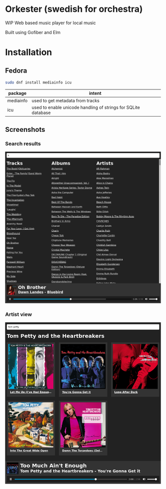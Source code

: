 # Orkester (swedish for orchestra)

WIP Web based music player for local music

Built using Gofiber and Elm

# Installation

## Fedora

```bash
sudo dnf install mediainfo icu
```

| package   | intent                                                         |
| --------- | -------------------------------------------------------------- |
| mediainfo | used to get metadata from tracks                               |
| icu       | used to enable unicode handling of strings for SQLite database |

## Screenshots

### Search results

![Screenshot](screenshot.png)

### Artist view

![Artist view](artist_view.png)
